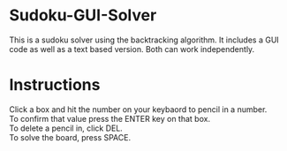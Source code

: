 # Sudoku-GUI-Solver
This is a sudoku solver using the backtracking algorithm. It includes a GUI code as well as a text based version. Both can work independently.
# Instructions
Click a box and hit the number on your keybaord to pencil in a number.\
To confirm that value press the ENTER key on that box.\
To delete a pencil in, click DEL.\
To solve the board, press SPACE.
